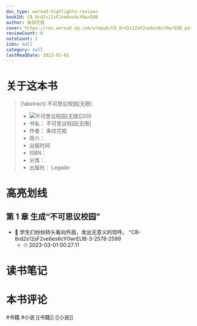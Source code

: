 ```yaml
---
doc_type: weread-highlights-reviews
bookId: CB_8rd2s12sF2ve6es6cY0wrEUB
author: 条纹花瓶
cover: https://res.weread.qq.com/wrepub/CB_8rd2s12sF2ve6es6cY0wrEUB_parsecover
reviewCount: 0
noteCount: 1
isbn: null
category: null
lastReadDate: 2023-03-01
---
```

# 关于这本书
> [!abstract] 不可思议校园[无限]
> - ![ 不可思议校园[无限]|200](https://res.weread.qq.com/wrepub/CB_8rd2s12sF2ve6es6cY0wrEUB_parsecover)
> - 书名： 不可思议校园[无限]
> - 作者： 条纹花瓶
> - 简介： 
> - 出版时间 
> - ISBN： 
> - 分类： 
> - 出版社： Legado

# 高亮划线

## 第 1 章 生成“不可思议校园”


- 📌 学生们纷纷转头看向外面，发出无意义的惊呼。 ^CB-8rd2s12sF2ve6es6cY0wrEUB-3-2578-2599
    - ⏱ 2023-03-01 00:27:11 
# 读书笔记

# 本书评论
#书籍 #小说 [[书籍]]  [[小说]] 